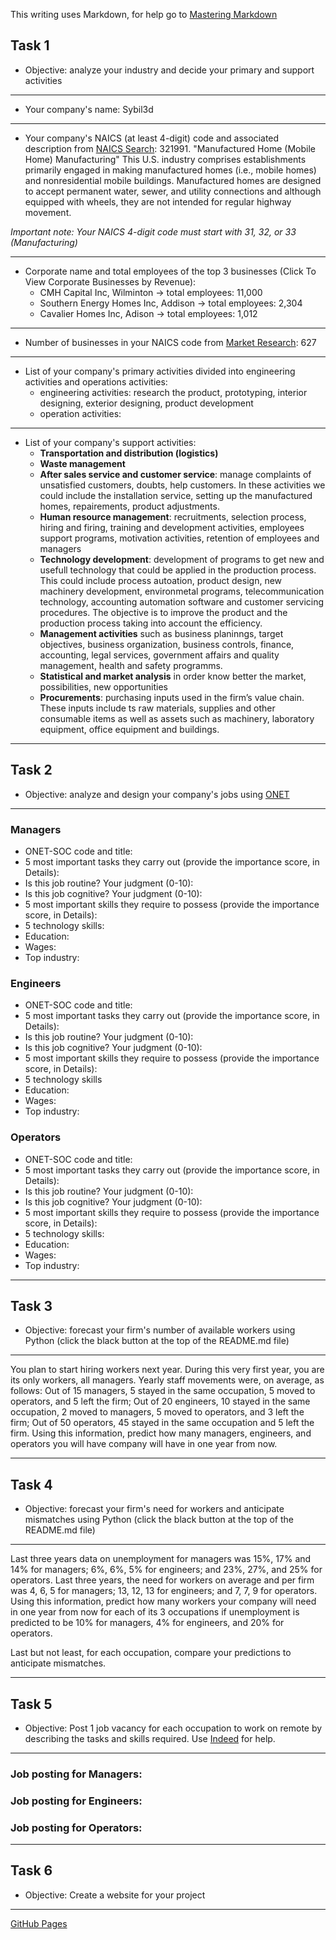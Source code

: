 This writing uses Markdown, for help go to [Mastering Markdown](https://guides.github.com/features/mastering-markdown/)

## Task 1
* Objective: analyze your industry and decide your primary and support activities
***
* Your company's name: Sybil3d
***
* Your company's NAICS (at least 4-digit) code and associated description from [NAICS Search](https://www.naics.com/search/): 321991. "Manufactured Home (Mobile Home) Manufacturing"
This U.S. industry comprises establishments primarily engaged in making manufactured homes (i.e., mobile homes) and nonresidential mobile buildings. Manufactured homes are designed to accept permanent water, sewer, and utility connections and although equipped with wheels, they are not intended for regular highway movement.

*Important note: Your NAICS 4-digit code must start with 31, 32, or 33 (Manufacturing)*
***
* Corporate name and total employees of the top 3 businesses (Click To View Corporate Businesses by Revenue):
  * CMH Capital Inc, Wilminton -> total employees: 11,000
  * Southern Energy Homes Inc, Addison -> total employees: 2,304
  * Cavalier Homes Inc, Adison -> total employees: 1,012
***

* Number of businesses in your NAICS code from [Market Research](https://www.naics.com/market-research/): 627
***
* List of your company's primary activities divided into engineering activities and operations activities:
  * engineering activities: research the product, prototyping, interior designing, exterior designing, product development
  * operation activities:
***
* List of your company's support activities:
  * **Transportation and distribution (logistics)**
  * **Waste management**
  * **After sales service and customer service**: manage complaints of unsatisfied customers, doubts, help customers. In these activities we could include the installation service, setting up the manufactured homes, repairements, product adjustments.
  * **Human resource management**: recruitments, selection process, hiring and firing, training and development activities, employees support programs, motivation activities, retention of employees and managers
  * **Technology development**: development of programs to get new and usefull technology that could be applied in the production process. This could include process autoation, product design, new machinery development, environmetal programs, telecommunication technology, accounting automation software and customer servicing procedures. The objective is to improve the product and the production process taking into account the efficiency.
  * **Management activities** such as business planinngs, target objectives, business organization, business controls, finance, accounting, legal services, government affairs and quality management, health and safety programms.
  * **Statistical and market analysis** in order know better the market, possibilities, new opportunities
  * **Procurements**: purchasing inputs used in the firm’s value chain. These inputs include ts raw materials, supplies and other consumable items as well as assets such as machinery, laboratory equipment, office equipment and buildings.
  
***

## Task 2
* Objective: analyze and design your company's jobs using [ONET](https://www.onetonline.org/) 
***
### Managers
* ONET-SOC code and title:
* 5 most important tasks they carry out (provide the importance score, in Details):
* Is this job routine? Your judgment (0-10):
* Is this job cognitive? Your judgment (0-10):
* 5 most important skills they require to possess (provide the importance score, in Details):
* 5 technology skills:
* Education:
* Wages:
* Top industry:
### Engineers
* ONET-SOC code and title:
* 5 most important tasks they carry out (provide the importance score, in Details):
* Is this job routine? Your judgment (0-10):
* Is this job cognitive? Your judgment (0-10):
* 5 most important skills they require to possess (provide the importance score, in Details):
* 5 technology skills
* Education:
* Wages:
* Top industry:
### Operators
* ONET-SOC code and title:
* 5 most important tasks they carry out (provide the importance score, in Details):
* Is this job routine? Your judgment (0-10):
* Is this job cognitive? Your judgment (0-10):
* 5 most important skills they require to possess (provide the importance score, in Details):
* 5 technology skills:
* Education:
* Wages:
* Top industry:
***

## Task 3
* Objective: forecast your firm's number of available workers using Python (click the black button at the top of the README.md file)
***
You plan to start hiring workers next year. During this very first year, you are its only workers, all managers. Yearly staff movements were, on average, as follows: Out of 15 managers, 5 stayed in the same occupation, 5 moved to operators, and 5 left the firm; Out of 20 engineers, 10 stayed in the same occupation, 2 moved to managers, 5 moved to operators, and 3 left the firm; Out of 50 operators, 45 stayed in the same occupation and 5 left the firm. Using this information, predict how many managers, engineers, and operators you will have company will have in one year from now.
***

## Task 4
* Objective: forecast your firm's need for workers and anticipate mismatches using Python (click the black button at the top of the README.md file)
***
Last three years data on unemployment for managers was 15%, 17% and 14% for managers; 6%, 6%, 5% for engineers; and 23%, 27%, and 25% for operators. Last three years, the need for workers on average and per firm was 4, 6, 5 for managers; 13, 12, 13 for engineers; and 7, 7, 9 for operators. Using this information, predict how many workers your company will need in one year from now for each of its 3 occupations if unemployment is predicted to be 10% for managers, 4% for engineers, and 20% for operators. 

Last but not least, for each occupation, compare your predictions to anticipate mismatches.
***

## Task 5
* Objective: Post 1 job vacancy for each occupation to work on remote by describing the tasks and skills required. Use [Indeed](https://www.indeed.com/l-Remote-jobs.html) for help.
***
### Job posting for Managers:
### Job posting for Engineers:
### Job posting for Operators:
***

## Task 6
* Objective: Create a website for your project
***
[GitHub Pages](https://pages.github.com/)
